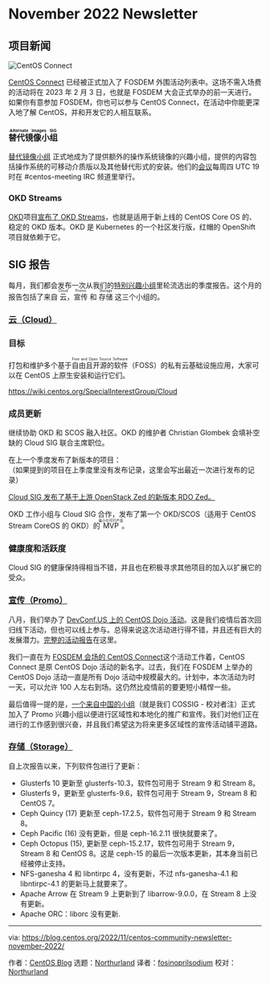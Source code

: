 [#]: subject: "November 2022 Newsletter"
[#]: via: "https://blog.centos.org/2022/11/centos-community-newsletter-november-2022/"
[#]: author: "CentOS Blog https://blog.centos.org"
[#]: collector: "Northurland"
[#]: translator: "fosinoprilsodium"
[#]: reviewer: "Northurland"
[#]: publisher: ""
[#]: url: ""

November 2022 Newsletter
======

## 项目新闻

![CentOS Connect][13]

[CentOS Connect][1] 已经被正式加入了 FOSDEM 外围活动列表中。这场不需入场费的活动将在 2023 年 2 月 3 日，也就是 FOSDEM 大会正式举办的前一天进行。如果你有意参加 FOSDEM，你也可以参与 CentOS Connect，在活动中你能更深入地了解 CentOS，并和开发它的人相互联系。

### <ruby>替代镜像小组<rt>Alternate Images SIG</rt></ruby>

[替代镜像小组][2] 正式地成为了提供额外的操作系统镜像的兴趣小组，提供的内容包括操作系统的可移动介质版以及其他替代形式的安装。他们的[会议][3]每周四 UTC 19 时在 #centos-meeting IRC 频道里举行。

### OKD Streams

[OKD][4]项目[宣布了 OKD Streams][5]，也就是适用于新上线的 CentOS Core OS 的、稳定的 OKD 版本。OKD 是 Kubernetes 的一个社区发行版，红帽的 OpenShift 项目就依赖于它。

## SIG 报告

每月，我们都会发布一次从我们的[特别兴趣小组][6]里轮流选出的季度报告。这个月的报告包括了来自 <ruby>云<rt>Cloud</rt></ruby>，<ruby>宣传<rt>Promo</rt></ruby> 和 <ruby>存储<rt>Storage</rt></ruby> 这三个小组的。

### [云（Cloud）][7]

### 目标

打包和维护多个基于<ruby>自由且开源的软件<rt>Free and Open Source Software</rt></ruby>（FOSS）的私有云基础设施应用，大家可以在 CentOS 上原生安装和运行它们。

https://wiki.centos.org/SpecialInterestGroup/Cloud

### 成员更新

继续协助 OKD 和 SCOS 融入社区。OKD 的维护者 Christian Glombek 会填补空缺的 Cloud SIG 联合主席职位。

在上一个季度发布了新版本的项目：<br/>
（如果提到的项目在上季度里没有发布记录，这里会写出最近一次进行发布的记录）

[Cloud SIG 发布了基于上游 OpenStack Zed 的新版本 RDO Zed。][8]

OKD 工作小组与 Cloud SIG 合作，发布了第一个 OKD/SCOS（适用于 CentOS Stream CoreOS 的 OKD）的<ruby>MVP<rt>最小化可行产品</rt></ruby>。

### 健康度和活跃度

Cloud SIG 的健康保持得相当不错，并且也在积极寻求其他项目的加入以扩展它的受众。

### [宣传（Promo）](https://wiki.centos.org/SpecialInterestGroup/Promo)

八月，我们举办了 [DevConf.US 上的 CentOS Dojo 活动][10]。这是我们疫情后首次回归线下活动，但也可以线上参与。总得来说这次活动进行得不错，并且还有巨大的发展潜力。[完整的活动报告][11]在这里。

我们一直在为 [FOSDEM 会场的 CentOS Connect][1]这个活动工作着，CentOS Connect 是原 CentOS Dojo 活动的新名字。过去，我们在 FOSDEM 上举办的 CentOS Dojo 活动一直是所有 Dojo 活动中规模最大的。计划中，本次活动为时一天，可以允许 100 人左右到场。这仍然比疫情前的要更短小精悍一些。

最后值得一提的是，[一个来自中国的小组][12]（就是我们 COSSIG - 校对者注）正式加入了 Promo 兴趣小组以便进行区域性和本地化的推广和宣传。我们对他们正在进行的工作感到很兴奋，并且我们希望这为将来更多区域性的宣传活动铺平道路。

### [存储（Storage）](https://wiki.centos.org/SpecialInterestGroup/Storage)

自上次报告以来，下列软件包进行了更新：

 - Glusterfs 10 更新至 glusterfs-10.3，软件包可用于 Stream 9 和 Stream 8。
 - Glusterfs 9，更新至 glusterfs-9.6，软件包可用于 Stream 9，Stream 8 和 CentOS 7。
 - Ceph Quincy (17) 更新至 ceph-17.2.5，软件包可用于 Stream 9 和 Stream 8。
 - Ceph Pacific (16) 没有更新，但是 ceph-16.2.11 很快就要来了。
 - Ceph Octopus (15), 更新至 ceph-15.2.17，软件包可用于 Stream 9，Stream 8 和 CentOS 8。这是 ceph-15 的最后一次版本更新，其本身当前已经被停止支持。
 - NFS-ganesha 4 和 libntirpc 4，没有更新，不过 nfs-ganesha-4.1 和 libntirpc-4.1 的更新马上就要来了。
 - Apache Arrow 在 Stream 9 上更新到了 libarrow-9.0.0，在 Stream 8 上没有更新。
 - Apache ORC：liborc 没有更新.

--------------------------------------------------------------------------------
via: https://blog.centos.org/2022/11/centos-community-newsletter-november-2022/

作者：[CentOS Blog][a]
选题：[Northurland][b]
译者：[fosinoprilsodium](https://github.com/fosinoprilsodium)
校对：[Northurland](https://github.com/Northurland)

[a]: https://blog.centos.org/
[b]: https://github.com/Northurland
[1]: https://connect.centos.org/
[2]: https://wiki.centos.org/SpecialInterestGroup/AltImages
[3]: https://www.centos.org/community/calendar/
[4]: https://www.okd.io/
[5]: https://www.okd.io/blog/2022-10-25-OKD-Streams-Building-the-Next-Generation-of-OKD-together/
[6]: https://blog.centos.org/2022/07/centos-hyperscale-sig-quarterly-report-for-2022q2/
[7]: https://wiki.centos.org/SpecialInterestGroup/Cloud
[8]: https://lists.centos.org/pipermail/centos-devel/2022-November/120679.html
[9]: https://cloud.redhat.com/blog/okd-streams-building-the-next-generation-of-okd-together
[10]: https://wiki.centos.org/Events/Dojo/DevConfUS2022
[11]: https://lists.centos.org/pipermail/centos-promo/2022-September/007298.html
[12]: https://www.cossig.org/
[13]: https://connect.centos.org/connect-card-c10.png
